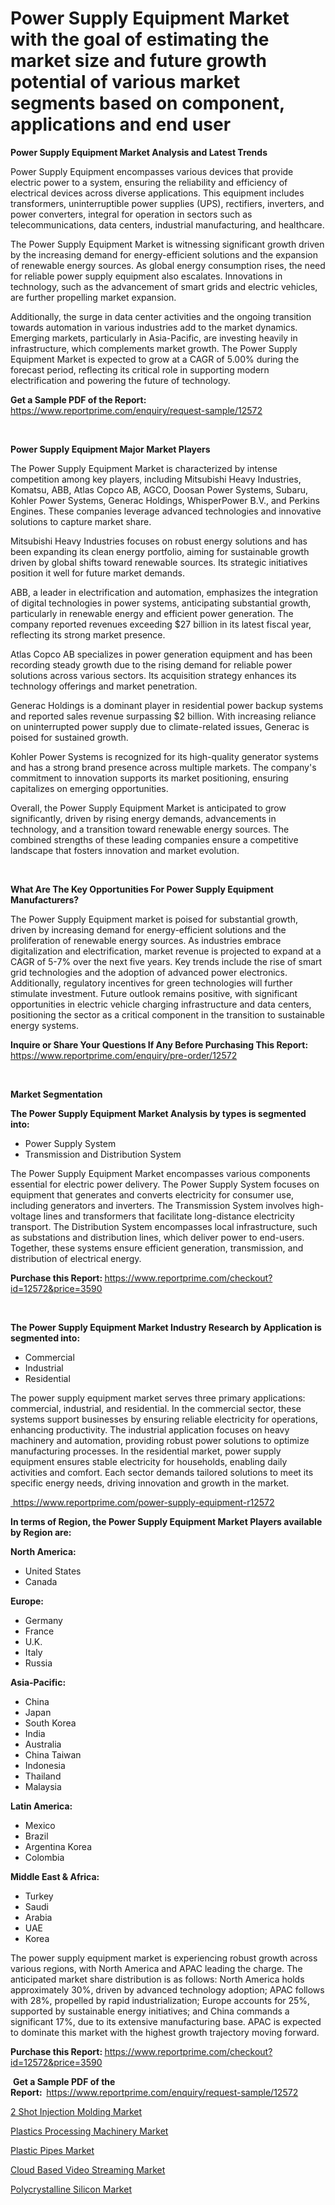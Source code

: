 <p><h1>Power Supply Equipment Market with the goal of estimating the market size and future growth potential of various market segments based on component, applications and end user</h1></p><p><strong>Power Supply Equipment Market Analysis and Latest Trends</strong></p>
<p><p>Power Supply Equipment encompasses various devices that provide electric power to a system, ensuring the reliability and efficiency of electrical devices across diverse applications. This equipment includes transformers, uninterruptible power supplies (UPS), rectifiers, inverters, and power converters, integral for operation in sectors such as telecommunications, data centers, industrial manufacturing, and healthcare.</p><p>The Power Supply Equipment Market is witnessing significant growth driven by the increasing demand for energy-efficient solutions and the expansion of renewable energy sources. As global energy consumption rises, the need for reliable power supply equipment also escalates. Innovations in technology, such as the advancement of smart grids and electric vehicles, are further propelling market expansion. </p><p>Additionally, the surge in data center activities and the ongoing transition towards automation in various industries add to the market dynamics. Emerging markets, particularly in Asia-Pacific, are investing heavily in infrastructure, which complements market growth. The Power Supply Equipment Market is expected to grow at a CAGR of 5.00% during the forecast period, reflecting its critical role in supporting modern electrification and powering the future of technology.</p></p>
<p><strong>Get a Sample PDF of the Report:&nbsp;</strong> <a href="https://www.reportprime.com/enquiry/request-sample/12572?utm_campaign=1141&utm_medium=2&utm_source=Github&utm_content=ia&utm_term=15112024&utm_id=power-supply-equipment">https://www.reportprime.com/enquiry/request-sample/12572</a></p>
<p>&nbsp;</p>
<p><strong>Power Supply Equipment Major Market Players</strong></p>
<p><p>The Power Supply Equipment Market is characterized by intense competition among key players, including Mitsubishi Heavy Industries, Komatsu, ABB, Atlas Copco AB, AGCO, Doosan Power Systems, Subaru, Kohler Power Systems, Generac Holdings, WhisperPower B.V., and Perkins Engines. These companies leverage advanced technologies and innovative solutions to capture market share.</p><p>Mitsubishi Heavy Industries focuses on robust energy solutions and has been expanding its clean energy portfolio, aiming for sustainable growth driven by global shifts toward renewable sources. Its strategic initiatives position it well for future market demands.</p><p>ABB, a leader in electrification and automation, emphasizes the integration of digital technologies in power systems, anticipating substantial growth, particularly in renewable energy and efficient power generation. The company reported revenues exceeding $27 billion in its latest fiscal year, reflecting its strong market presence.</p><p>Atlas Copco AB specializes in power generation equipment and has been recording steady growth due to the rising demand for reliable power solutions across various sectors. Its acquisition strategy enhances its technology offerings and market penetration.</p><p>Generac Holdings is a dominant player in residential power backup systems and reported sales revenue surpassing $2 billion. With increasing reliance on uninterrupted power supply due to climate-related issues, Generac is poised for sustained growth.</p><p>Kohler Power Systems is recognized for its high-quality generator systems and has a strong brand presence across multiple markets. The company's commitment to innovation supports its market positioning, ensuring capitalizes on emerging opportunities.</p><p>Overall, the Power Supply Equipment Market is anticipated to grow significantly, driven by rising energy demands, advancements in technology, and a transition toward renewable energy sources. The combined strengths of these leading companies ensure a competitive landscape that fosters innovation and market evolution.</p></p>
<p>&nbsp;</p>
<p><strong>What Are The Key Opportunities For Power Supply Equipment Manufacturers?</strong></p>
<p><p>The Power Supply Equipment market is poised for substantial growth, driven by increasing demand for energy-efficient solutions and the proliferation of renewable energy sources. As industries embrace digitalization and electrification, market revenue is projected to expand at a CAGR of 5-7% over the next five years. Key trends include the rise of smart grid technologies and the adoption of advanced power electronics. Additionally, regulatory incentives for green technologies will further stimulate investment. Future outlook remains positive, with significant opportunities in electric vehicle charging infrastructure and data centers, positioning the sector as a critical component in the transition to sustainable energy systems.</p></p>
<p><strong>Inquire or Share Your Questions If Any Before Purchasing This Report:</strong> <a href="https://www.reportprime.com/enquiry/pre-order/12572?utm_campaign=1141&utm_medium=2&utm_source=Github&utm_content=ia&utm_term=15112024&utm_id=power-supply-equipment">https://www.reportprime.com/enquiry/pre-order/12572</a></p>
<p>&nbsp;</p>
<p><strong>Market Segmentation</strong></p>
<p><strong>The Power Supply Equipment Market Analysis by types is segmented into:</strong></p>
<p><ul><li>Power Supply System</li><li>Transmission and Distribution System</li></ul></p>
<p><p>The Power Supply Equipment Market encompasses various components essential for electric power delivery. The Power Supply System focuses on equipment that generates and converts electricity for consumer use, including generators and inverters. The Transmission System involves high-voltage lines and transformers that facilitate long-distance electricity transport. The Distribution System encompasses local infrastructure, such as substations and distribution lines, which deliver power to end-users. Together, these systems ensure efficient generation, transmission, and distribution of electrical energy.</p></p>
<p><strong>Purchase this Report:&nbsp;</strong><a href="https://www.reportprime.com/checkout?id=12572&price=3590&utm_campaign=1141&utm_medium=2&utm_source=Github&utm_content=ia&utm_term=15112024&utm_id=power-supply-equipment">https://www.reportprime.com/checkout?id=12572&price=3590</a></p>
<p>&nbsp;</p>
<p><strong>The Power Supply Equipment Market Industry Research by Application is segmented into:</strong></p>
<p><ul><li>Commercial</li><li>Industrial</li><li>Residential</li></ul></p>
<p><p>The power supply equipment market serves three primary applications: commercial, industrial, and residential. In the commercial sector, these systems support businesses by ensuring reliable electricity for operations, enhancing productivity. The industrial application focuses on heavy machinery and automation, providing robust power solutions to optimize manufacturing processes. In the residential market, power supply equipment ensures stable electricity for households, enabling daily activities and comfort. Each sector demands tailored solutions to meet its specific energy needs, driving innovation and growth in the market.</p></p>
<p><a href="https://www.reportprime.com/power-supply-equipment-r12572?utm_campaign=1141&utm_medium=2&utm_source=Github&utm_content=ia&utm_term=15112024&utm_id=power-supply-equipment">&nbsp;https://www.reportprime.com/power-supply-equipment-r12572</a></p>
<p><strong>In terms of Region, the Power Supply Equipment Market Players available by Region are:</strong></p>
<p>
    <p> <strong> North America: </strong>
        <ul>
            <li>United States</li>
            <li>Canada</li>
        </ul>
        </p> 
    <p> <strong> Europe: </strong>
        <ul>
            <li>Germany</li>
            <li>France</li>
            <li>U.K.</li>
            <li>Italy</li>
            <li>Russia</li>
        </ul>
        </p> 
    <p> <strong> Asia-Pacific: </strong>
        <ul>
            <li>China</li>
            <li>Japan</li>
            <li>South Korea</li>
            <li>India</li>
            <li>Australia</li>
            <li>China Taiwan</li>
            <li>Indonesia</li>
            <li>Thailand</li>
            <li>Malaysia</li>
        </ul>
        </p> 
    <p> <strong> Latin America: </strong>
        <ul>
            <li>Mexico</li>
            <li>Brazil</li>
            <li>Argentina Korea</li>
            <li>Colombia</li>
        </ul>
        </p> 
    <p> <strong> Middle East & Africa: </strong>
        <ul>
            <li>Turkey</li>
            <li>Saudi</li>
            <li>Arabia</li>
            <li>UAE</li>
            <li>Korea</li>
        </ul>
    </p>
    </p>
<p><p>The power supply equipment market is experiencing robust growth across various regions, with North America and APAC leading the charge. The anticipated market share distribution is as follows: North America holds approximately 30%, driven by advanced technology adoption; APAC follows with 28%, propelled by rapid industrialization; Europe accounts for 25%, supported by sustainable energy initiatives; and China commands a significant 17%, due to its extensive manufacturing base. APAC is expected to dominate this market with the highest growth trajectory moving forward.</p></p>
<p><strong>Purchase this Report: </strong><a href="https://www.reportprime.com/checkout?id=12572&price=3590&utm_campaign=1141&utm_medium=2&utm_source=Github&utm_content=ia&utm_term=15112024&utm_id=power-supply-equipment">https://www.reportprime.com/checkout?id=12572&price=3590</a></p>
<p>&nbsp;<strong>Get a Sample PDF of the Report:&nbsp;&nbsp;</strong><a href="https://www.reportprime.com/enquiry/request-sample/12572?utm_campaign=1141&utm_medium=2&utm_source=Github&utm_content=ia&utm_term=15112024&utm_id=power-supply-equipment">https://www.reportprime.com/enquiry/request-sample/12572</a></p>
<p><strong></strong></p>
<p><p><a href="https://issuu.com/reportprime-2/docs/2-shot-injection-molding-market-siz_bdc23ff3970a70?utm_campaign=1141&utm_medium=2&utm_source=Github&utm_content=ia&utm_term=15112024&utm_id=power-supply-equipment">2 Shot Injection Molding Market</a></p><p><a href="https://www.linkedin.com/pulse/unveiling-market-trends-global-plastics-processing-machinery-growth-1ktgc?utm_campaign=1141&utm_medium=2&utm_source=Github&utm_content=ia&utm_term=15112024&utm_id=power-supply-equipment">Plastics Processing Machinery Market</a></p><p><a href="https://www.linkedin.com/pulse/in-depth-plastic-pipes-market-review-size-share-10cagr-growth-jxivc?utm_campaign=1141&utm_medium=2&utm_source=Github&utm_content=ia&utm_term=15112024&utm_id=power-supply-equipment">Plastic Pipes Market</a></p><p><a href="https://issuu.com/reportprime-2/docs/cloud-based-video-streaming-market-_d66180f1f9292a?utm_campaign=1141&utm_medium=2&utm_source=Github&utm_content=ia&utm_term=15112024&utm_id=power-supply-equipment">Cloud Based Video Streaming Market</a></p><p><a href="https://www.linkedin.com/pulse/polycrystalline-silicon-market-essentials-key-players-demand-drivers-ncvyc?utm_campaign=1141&utm_medium=2&utm_source=Github&utm_content=ia&utm_term=15112024&utm_id=power-supply-equipment">Polycrystalline Silicon Market</a></p></p>
